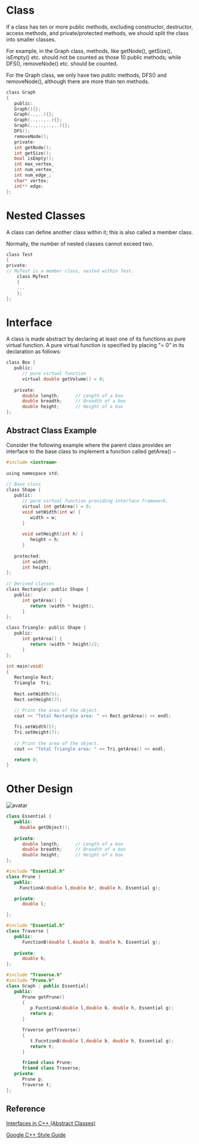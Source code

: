 # Class

If a class has ten or more public methods, excluding constructor, destructor, access methods, and private/protected methods, we should split the class into smaller classes.

For example, in the Graph class, methods, like getNode(), getSize(), isEmpty() etc. should not be counted as those 10 public methods; while DFS(), removeNode() etc. should be counted. 

For the Graph class, we only have two public methods, DFS() and removeNode(), although there are more than ten methods. 
```c
class Graph 
{
   public:
   Graph(){};
   Graph(..,..){};
   Graph(..,..,..){};
   Graph(..,..,..,..){};
   DFS();
   removeNode();
   private:
   int getNode();
   int getSize();
   bool isEmpty();
   int max_vertex_
   int num_vertex_
   int num_edge_;
   char* vertex;
   int** edge;
};
```
# Nested Classes
A class can define another class within it; this is also called a member class.

Normally, the number of nested classes cannot exceed two.
```c
class Test 
{
private:
// MyTest is a member class, nested within Test.
    class MyTest 
    {
    ...
    };
};
```
# Interface
A class is made abstract by declaring at least one of its functions as pure virtual function. A pure virtual function is specified by placing "= 0" in its declaration as follows:
```c
class Box {
   public:
      // pure virtual function
      virtual double getVolume() = 0;
      
   private:
      double length;      // Length of a box
      double breadth;     // Breadth of a box
      double height;      // Height of a box
};
```

## Abstract Class Example
Consider the following example where the parent class provides an interface to the base class to implement a function called getArea() −
```c
#include <iostream>
 
using namespace std;
 
// Base class
class Shape {
   public:
      // pure virtual function providing interface framework.
      virtual int getArea() = 0;
      void setWidth(int w) {
         width = w;
      }
   
      void setHeight(int h) {
         height = h;
      }
   
   protected:
      int width;
      int height;
};
 
// Derived classes
class Rectangle: public Shape {
   public:
      int getArea() { 
         return (width * height); 
      }
};

class Triangle: public Shape {
   public:
      int getArea() { 
         return (width * height)/2; 
      }
};
 
int main(void) 
{
   Rectangle Rect;
   Triangle  Tri;
 
   Rect.setWidth(5);
   Rect.setHeight(7);
   
   // Print the area of the object.
   cout << "Total Rectangle area: " << Rect.getArea() << endl;

   Tri.setWidth(5);
   Tri.setHeight(7);
   
   // Print the area of the object.
   cout << "Total Triangle area: " << Tri.getArea() << endl; 

   return 0;
}
```

# Other Design
![avatar](https://github.com/cczhong/CBB_Libs/blob/main/C++_StyleGuide_Markdown/1.PNG?raw=true)
```c++
class Essential {
   public:
     double getObject();
      
   private:
      double length;      // Length of a box
      double breadth;     // Breadth of a box
      double height;      // Height of a box
};
```
```c++
#include "Essential.h"
class Prune {
   public:
     FunctionA(double l,double br, double h, Essential g);

   private:
      double l;     

};
```

```c++
#include "Essential.h"
class Traverse {
   public:
      FunctionB(double l,double b, double h, Essential g);
      
   private:
      double h;     
};
```
```c++
#include "Traverse.h"
#include "Prune.h"
class Graph : public Essential{
   public:
      Prune getPrune()
      {
         p.FucntionA(double l,double b, double h, Essential g);
         return p;
      }

      Traverse getTraverse()
      {
         t.FucntionB(double l,double b, double h, Essential g);
         return t;
      }

      friend class Prune;
      friend class Traverse;
   private:
      Prune p;
      Traverse t;
};

```

## Reference

[Interfaces in C++ (Abstract Classes)](https://www.tutorialspoint.com/cplusplus/cpp_interfaces.htm)

[Google C++ Style Guide](https://google.github.io/styleguide/cppguide.html)
